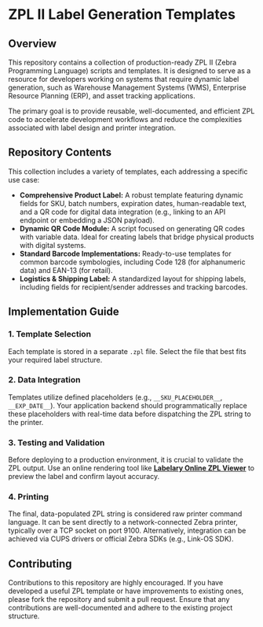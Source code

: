 # ZPL II Label Generation Templates

## Overview

This repository contains a collection of production-ready ZPL II (Zebra Programming Language) scripts and templates. It is designed to serve as a resource for developers working on systems that require dynamic label generation, such as Warehouse Management Systems (WMS), Enterprise Resource Planning (ERP), and asset tracking applications.

The primary goal is to provide reusable, well-documented, and efficient ZPL code to accelerate development workflows and reduce the complexities associated with label design and printer integration.

## Repository Contents

This collection includes a variety of templates, each addressing a specific use case:

* **Comprehensive Product Label:** A robust template featuring dynamic fields for SKU, batch numbers, expiration dates, human-readable text, and a QR code for digital data integration (e.g., linking to an API endpoint or embedding a JSON payload).
* **Dynamic QR Code Module:** A script focused on generating QR codes with variable data. Ideal for creating labels that bridge physical products with digital systems.
* **Standard Barcode Implementations:** Ready-to-use templates for common barcode symbologies, including Code 128 (for alphanumeric data) and EAN-13 (for retail).
* **Logistics & Shipping Label:** A standardized layout for shipping labels, including fields for recipient/sender addresses and tracking barcodes.

## Implementation Guide

### 1. Template Selection
Each template is stored in a separate `.zpl` file. Select the file that best fits your required label structure.

### 2. Data Integration
Templates utilize defined placeholders (e.g., `__SKU_PLACEHOLDER__`, `__EXP_DATE__`). Your application backend should programmatically replace these placeholders with real-time data before dispatching the ZPL string to the printer.

### 3. Testing and Validation
Before deploying to a production environment, it is crucial to validate the ZPL output. Use an online rendering tool like [**Labelary Online ZPL Viewer**](http://labelary.com/viewer.html) to preview the label and confirm layout accuracy.

### 4. Printing
The final, data-populated ZPL string is considered raw printer command language. It can be sent directly to a network-connected Zebra printer, typically over a TCP socket on port 9100. Alternatively, integration can be achieved via CUPS drivers or official Zebra SDKs (e.g., Link-OS SDK).

## Contributing

Contributions to this repository are highly encouraged. If you have developed a useful ZPL template or have improvements to existing ones, please fork the repository and submit a pull request. Ensure that any contributions are well-documented and adhere to the existing project structure.
